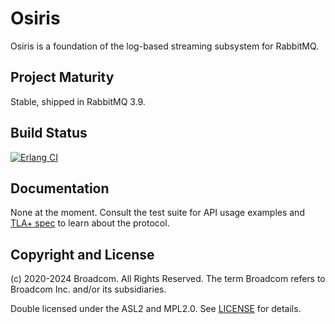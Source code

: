 # Osiris

Osiris is a foundation of the log-based streaming subsystem for RabbitMQ.

## Project Maturity

Stable, shipped in RabbitMQ 3.9.

## Build Status

[![Erlang CI](https://github.com/rabbitmq/osiris/actions/workflows/erlang.yml/badge.svg)](https://github.com/rabbitmq/osiris/actions/workflows/erlang.yml)

## Documentation

None at the moment. Consult the test suite for API usage examples
and [TLA+ spec](./tla) to learn about the protocol.

## Copyright and License

(c) 2020-2024 Broadcom. All Rights Reserved. The term Broadcom refers to Broadcom Inc. and/or its subsidiaries.

Double licensed under the ASL2 and MPL2.0.
See [LICENSE](./LICENSE) for details.
